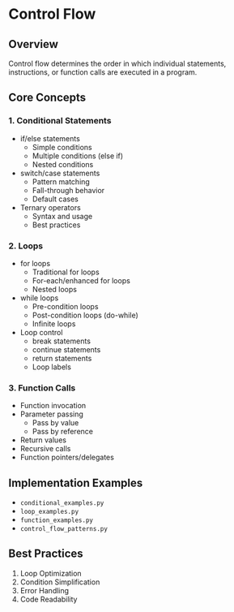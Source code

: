 # Control Flow

## Overview
Control flow determines the order in which individual statements, instructions, or function calls are executed in a program.

## Core Concepts

### 1. Conditional Statements
- if/else statements
  - Simple conditions
  - Multiple conditions (else if)
  - Nested conditions
- switch/case statements
  - Pattern matching
  - Fall-through behavior
  - Default cases
- Ternary operators
  - Syntax and usage
  - Best practices

### 2. Loops
- for loops
  - Traditional for loops
  - For-each/enhanced for loops
  - Nested loops
- while loops
  - Pre-condition loops
  - Post-condition loops (do-while)
  - Infinite loops
- Loop control
  - break statements
  - continue statements
  - return statements
  - Loop labels

### 3. Function Calls
- Function invocation
- Parameter passing
  - Pass by value
  - Pass by reference
- Return values
- Recursive calls
- Function pointers/delegates

## Implementation Examples
- `conditional_examples.py`
- `loop_examples.py`
- `function_examples.py`
- `control_flow_patterns.py`

## Best Practices
1. Loop Optimization
2. Condition Simplification
3. Error Handling
4. Code Readability 